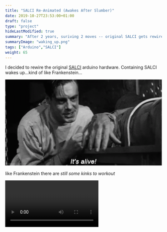 ```yaml
---
title: "SALCI Re-Animated (Awakes After Slumber)"
date: 2019-10-27T23:53:00+01:00
draft: false
type: "project"
hideLastModified: true
summary: "After 2 years, suriving 2 moves -- original SALCI gets rewired with some Arduino protoyshield boards. SALCI wakes up...kind of like Frankenstein...some kinks to work out"
summaryImage: "waking_up.png"
tags: ["Arduino","SALCI"]
weight: 65
---
```


 I decided to rewire the original  [SALCI](https://github.com/dunhampa/SALCI)  arduino hardware. Containing  SALCI wakes up...kind of like Frankenstein...


<p style="text-align:left;">

<img src="it_alive.gif" alt="Frankenstein Awakes Animation" style="width:600px"></img></p>



like Frankenstein there are *still some kinks to workout* 
    <div class="container"> 
<video controls>
  <source src="IMG_0605.mp4" type="video/mp4">
</video>
</div>
